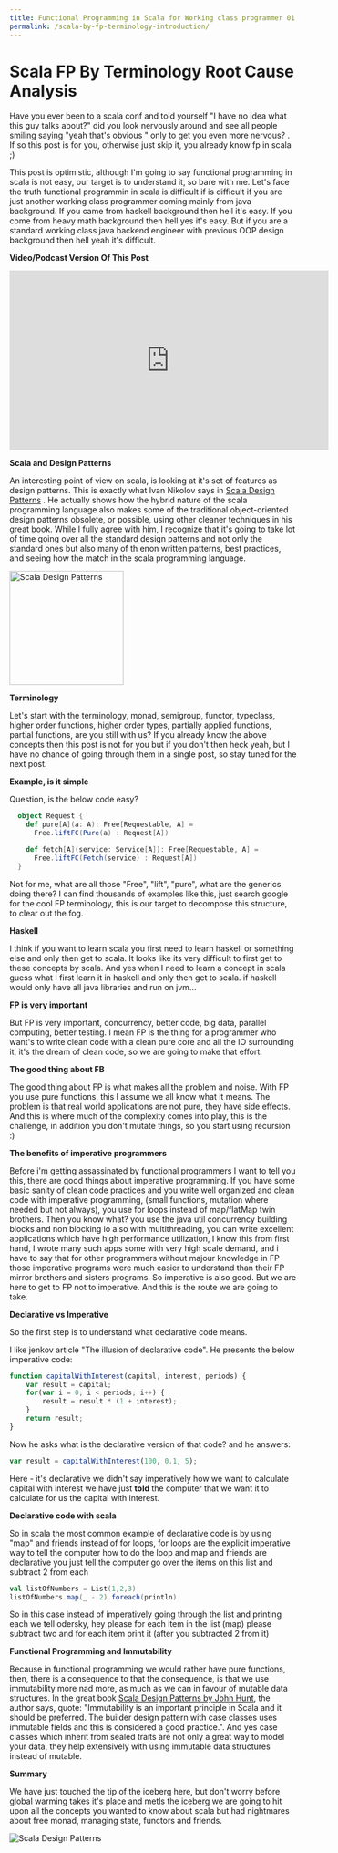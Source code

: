 ```yaml
---
title: Functional Programming in Scala for Working class programmer 01
permalink: /scala-by-fp-terminology-introduction/
---
```

# Scala FP By Terminology Root Cause Analysis

Have you ever been to a scala conf and told yourself "I have no idea what this guy talks about?" did you look nervously around and see all people smiling saying "yeah that's obvious " only to get you even more nervous? . If so this post is for you, otherwise just skip it, you already know fp in scala ;)

This post is optimistic, although I'm going to say functional programming in scala is not easy, our target is to understand it, so bare with me.  Let's face the truth functional programmin in scala is difficult if is difficult if you are just another working class programmer coming mainly from java background. If you came from haskell background then hell it's easy.  If you come from heavy math background then hell yes it's easy.  But if you are a standard working class java backend engineer with previous OOP design background then hell yeah it's difficult.

**Video/Podcast Version Of This Post**

<iframe width="560" height="315" src="https://www.youtube.com/embed/a16FCa65xt4" frameborder="0" allowfullscreen></iframe>

**Scala and Design Patterns**

An interesting point of view on scala, is looking at it's set of features as design patterns.  This is exactly what Ivan Nikolov says in [Scala Design Patterns](http://devatrest.blogspot.com/2017/07/scala-design-patterns-book-review.html) . <a href="http://amzn.to/2tK3Ikh" target="_blank"></a> He actually shows how the hybrid nature of the scala programming language also makes some of the traditional object-oriented design patterns obsolete, or possible, using other cleaner techniques in his great book.  While I fully agree with him, I recognize that it's going to take lot of time going over all the standard design patterns and not only the standard ones but also many of th enon written patterns, best practices, and seeing how the match in the scala programming language.

<a href="http://devatrest.blogspot.com/2017/07/scala-design-patterns-book-review.html">
<img src="https://goo.gl/RR3eDs" alt="Scala Design Patterns" width="200"/></a>

**Terminology**

Let's start with the terminology, monad, semigroup, functor, typeclass, higher order functions, higher order types, partially applied functions, partial functions, are you still with us? If you already know the above concepts then this post is not for you but if you don't then heck yeah, but I have no chance of going through them in a single post, so stay tuned for the next post.

**Example, is it simple**

Question, is the below code easy?

```scala
  object Request {
    def pure[A](a: A): Free[Requestable, A] =
      Free.liftFC(Pure(a) : Request[A])

    def fetch[A](service: Service[A]): Free[Requestable, A] =
      Free.liftFC(Fetch(service) : Request[A])
  }
```

Not for me, what are all those "Free", "lift", "pure", what are the generics doing there? I can find thousands of examples like this, just search google for the cool FP terminology, this is our target to decompose this structure, to clear out the fog. 

**Haskell**

I think if you want to learn scala you first need to learn haskell or something else and only then get to scala.   It looks like its very difficult to first get to these concepts by scala.  And yes when I need to learn a concept in scala guess what I first learn it in haskell and only then get to scala.  if haskell would only have all java libraries and run on jvm...

**FP is very important**

But FP is very important, concurrency, better code, big data, parallel computing, better testing.  I mean FP is the thing for a programmer who want's to write clean code with a clean pure core and all the IO surrounding it, it's the dream of clean code, so we are going to make that effort.

 **The good thing about FB**
 
 The good thing about FP is what makes all the problem and noise.  With FP you use pure functions, this I assume we all know what it means.  The problem is that real world applications are not pure, they have side effects.  And this is where much of the complexity comes into play, this is the challenge, in addition you don't mutate things, so you start using recursion :)
 
**The benefits of imperative programmers**

Before i'm getting assassinated by functional programmers I want to tell you this, there are good things about imperative programming.  If you have some basic sanity of clean code practices and you write well organized and clean code with imperative programming, (small functions, mutation where needed but not always), you use for loops instead of map/flatMap twin brothers.  Then you know what? you use the java util concurrency building blocks and non blocking io also with multithreading, you can write excellent applications which have high performance utilization, I know this from first hand, I wrote many such apps some with very high scale demand, and i have to say that for other programmers without majour knowledge in FP those imperative programs were much easier to understand than their FP mirror brothers and sisters programs.  So imperative is also good.  But we are here to get to FP not to imperative.  And this is the route we are going to take.

**Declarative vs Imperative**

So the first step is to understand what declarative code means.

I like jenkov article "The illusion of declarative code".  He presents the below imperative code:

```javascript
function capitalWithInterest(capital, interest, periods) {
    var result = capital;
    for(var i = 0; i < periods; i++) {
        result = result * (1 + interest);
    }
    return result;
}
```
Now he asks what is the declarative version of that code? and he answers:

```javascript
var result = capitalWithInterest(100, 0.1, 5);
``` 

Here - it's declarative we didn't say imperatively how we want to calculate capital with interest we have just **told** the computer that we want it to calculate for us the capital with interest.

**Declarative code with scala**

So in scala the most common example of declarative code is by using "map" and friends instead of for loops, for loops are the explicit imperative way to tell the computer how to do the loop and map and friends are declarative you just tell the computer go over the items on this list and subtract 2 from each

```scala
val listOfNumbers = List(1,2,3)
listOfNumbers.map(_ - 2).foreach(println) 
```

So in this case instead of imperatively going through the list and printing each we tell odersky, hey please for each item in the list (map) please subtract two and for each item print it (after you subtracted 2 from it)  
 
 **Functional Programming and Immutability**
 
 Because in functional programming we would rather have pure functions, then, there is a consequence to that the consequence, is that we use immutability more nad more, as much as we can in favour of mutable data structures.  In the great book [Scala Design Patterns by John Hunt](http://amzn.to/2tK3Ikh), the author says, quote: "Immutability is an important principle in Scala and it should be preferred. The builder design pattern with case classes uses immutable fields and this is considered a good practice.".  And yes case classes which inherit from sealed traits are not only a great way to model your data, they help extensively with using immutable data structures instead of mutable.
 
 **Summary**
 
 We have just touched the tip of the iceberg here, but don't worry before global warming takes it's place and metls the iceberg we are going to hit upon all the concepts you wanted to know about scala but had nightmares about free monad, managing state, functors and friends.
 
![Scala Design Patterns](https://images-na.ssl-images-amazon.com/images/I/51yfYdrJjYL._AC_US436_FMwebp_QL65_.jpg)